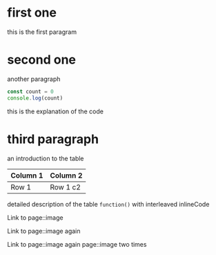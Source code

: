 # first one
this is the first paragram
# second one
another paragraph

```js
const count = 0
console.log(count)
```
this is the explanation of the code

# third paragraph

an introduction to the table

| Column 1 | Column 2 |
|----------|----------|
| Row 1    | Row 1 c2    |

detailed description of the table `function()` with interleaved inlineCode

Link to page::image

Link to page::image again

Link to page::image again page::image  two times
